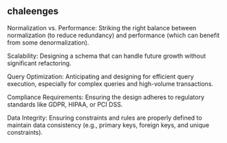 ## chaleenges 

Normalization vs. Performance: Striking the right balance between normalization (to reduce redundancy) and performance (which can benefit from some denormalization).

Scalability: Designing a schema that can handle future growth without significant refactoring.

Query Optimization: Anticipating and designing for efficient query execution, especially for complex queries and high-volume transactions.

Compliance Requirements: Ensuring the design adheres to regulatory standards like GDPR, HIPAA, or PCI DSS.

Data Integrity: Ensuring constraints and rules are properly defined to maintain data consistency (e.g., primary keys, foreign keys, and unique constraints).

